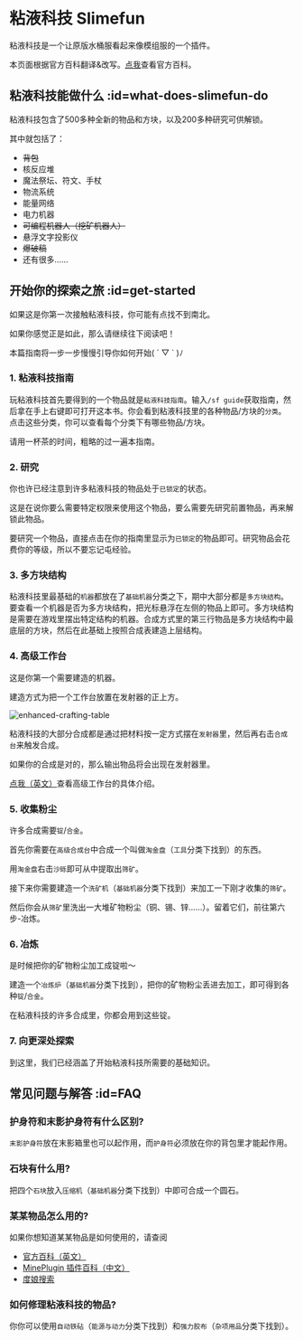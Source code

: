 # 粘液科技 Slimefun

粘液科技是一个让原版水桶服看起来像模组服的一个插件。

本页面根据官方百科翻译&改写。[点我](https://github.com/TheBusyBiscuit/Slimefun4/wiki/Getting-Started)查看官方百科。

## 粘液科技能做什么 :id=what-does-slimefun-do

粘液科技包含了500多种全新的物品和方块，以及200多种研究可供解锁。

其中就包括了：

* ~~背包~~
* 核反应堆
* 魔法祭坛、符文、手杖
* 物流系统
* 能量网络
* 电力机器
* ~~可编程机器人（挖矿机器人）~~
* 悬浮文字投影仪
* ~~爆破稿~~
* 还有很多……

## 开始你的探索之旅 :id=get-started

如果这是你第一次接触粘液科技，你可能有点找不到南北。

如果你感觉正是如此，那么请继续往下阅读吧！

本篇指南将一步一步慢慢引导你如何开始( ´ ▽ ` )ﾉ

### 1. 粘液科技指南

玩粘液科技首先要得到的一个物品就是`粘液科技指南`。输入`/sf guide`获取指南，然后拿在手上<kbd>右键</kbd>即可打开这本书。你会看到粘液科技里的各种物品/方块的`分类`。点击这些分类，你可以查看每个分类下有哪些物品/方块。

请用一杯茶的时间，粗略的过一遍本指南。

### 2. 研究

你也许已经注意到许多粘液科技的物品处于`已锁定`的状态。

这是在说你要么需要特定权限来使用这个物品，要么需要先研究前置物品，再来解锁此物品。

要研究一个物品，直接点击在你的指南里显示为`已锁定`的物品即可。研究物品会花费你的等级，所以不要忘记屯经验。

### 3. 多方块结构

粘液科技里最基础的`机器`都放在了`基础机器`分类之下，期中大部分都是`多方块结构`。要查看一个机器是否为多方块结构，把光标悬浮在左侧的物品上即可。多方块结构是需要在游戏里摆出特定结构的机器。合成方式里的第三行物品是多方块结构中最底层的方块，然后在此基础上按照合成表建造上层结构。

### 4. 高级工作台

这是你第一个需要建造的机器。

建造方式为把一个工作台放置在发射器的正上方。

![enhanced-crafting-table](https://mimaru-jp.oss-ap-northeast-1.aliyuncs.com/images/multiblock-enhanced-crafting-table.png ':class=img-uni')

粘液科技的大部分合成都是通过把材料按一定方式摆在`发射器`里，然后再<kbd>右击</kbd>`合成台`来触发合成。

如果你的合成是对的，那么输出物品将会出现在发射器里。

[点我（英文）](https://github.com/TheBusyBiscuit/Slimefun4/wiki/Enhanced-Crafting-Table)查看高级工作台的具体介绍。

### 5. 收集粉尘

许多合成需要`锭`/`合金`。

首先你需要在`高级合成台`中合成一个叫做`淘金盘`（`工具`分类下找到）的东西。

用`淘金盘`右击`沙砾`即可从中提取出`筛矿`。

接下来你需要建造一个`洗矿机`（`基础机器`分类下找到）来加工一下刚才收集的`筛矿`。

然后你会从`筛矿`里洗出一大堆矿物粉尘（铜、锡、锌……）。留着它们，前往第六步-冶炼。

### 6. 冶炼

是时候把你的矿物粉尘加工成锭啦～

建造一个`冶炼炉`（`基础机器`分类下找到），把你的矿物粉尘丢进去加工，即可得到各种`锭`/`合金`。

在粘液科技的许多合成里，你都会用到这些锭。

### 7. 向更深处探索

到这里，我们已经涵盖了开始粘液科技所需要的基础知识。

## 常见问题与解答 :id=FAQ

### 护身符和末影护身符有什么区别?

`末影护身符`放在末影箱里也可以起作用，而`护身符`必须放在你的背包里才能起作用。

### 石块有什么用?

把四个`石块`放入`压缩机`（`基础机器`分类下找到）中即可合成一个圆石。

### 某某物品怎么用的?

如果你想知道某某物品是如何使用的，请查阅
- [官方百科（英文）](https://github.com/TheBusyBiscuit/Slimefun4/wiki)
- [MinePlugin 插件百科（中文）](http://mineplugin.org/SlimeFun4)
- [度娘搜索](https://www.baidu.com/)

### 如何修理粘液科技的物品?

你你可以使用`自动铁砧`（`能源与动力`分类下找到）和`强力胶布`（`杂项用品`分类下找到）。
